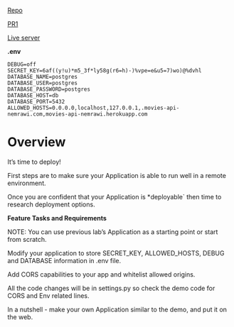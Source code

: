 [Repo](https://github.com/Mohammadnim123/drf_api_deploy)

[PR1](https://github.com/Mohammadnim123/drf_api_deploy/pull/1)



[Live server](https://movies-api-nemrawi.herokuapp.com/api/v1/movies/)

**.env**

```
DEBUG=off
SECRET_KEY=6af((y!u)*m5_3f*ly58g(r6=h)-)%vpe=e&u5=7)wo)@%dvhl
DATABASE_NAME=postgres
DATABASE_USER=postgres
DATABASE_PASSWORD=postgres
DATABASE_HOST=db
DATABASE_PORT=5432
ALLOWED_HOSTS=0.0.0.0,localhost,127.0.0.1,.movies-api-nemrawi.com,movies-api-nemrawi.herokuapp.com
```

# Overview

It’s time to deploy!

First steps are to make sure your Application is able to run well in a remote environment.

Once you are confident that your Application is *deployable` then time to research deployment options.

**Feature Tasks and Requirements**

NOTE: You can use previous lab’s Application as a starting point or start from scratch.

Modify your application to store SECRET_KEY, ALLOWED_HOSTS, DEBUG and DATABASE information in .env file.

Add CORS capabilities to your app and whitelist allowed origins.

All the code changes will be in settings.py so check the demo code for CORS and Env related lines.

In a nutshell - make your own Application similar to the demo, and put it on the web.
